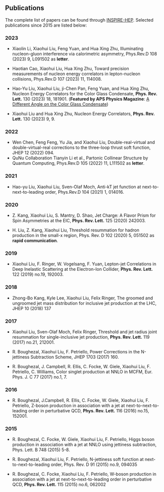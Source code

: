 ## Publications
The complete list of papers can be found through [INSPIRE-HEP](https://inspirehep.net/). Selected publications since 2015 are listed below: 
  
### 2023 

- Xiaolin Li, Xiaohui Liu, Feng Yuan, and Hua Xing Zhu, Illuminating nucleon-gluon interference via calorimetric asymmetry, Phys.Rev.D 108 (2023) 9, L091502 as **letter**. 
  
- Haotian Cao, Xiaohui Liu, Hua Xing Zhu, Toward precision measurements of nucleon energy correlators in lepton-nucleon collisions, Phys.Rev.D 107 (2023) 11, 114008. 

- Hao-Yu Liu, Xiaohui Liu, ji-Chen Pan, Feng Yuan, and Hua Xing Zhu, Nucleon Energy Correlators for the Color Glass Condensate, **Phys. Rev. Lett.** 130 (2023) 18, 181901. (**Featured by APS Physics Magazine**: [A Different Angle on the Color Glass Condensate](https://physics.aps.org/articles/v16/s89))

- Xiaohui Liu and Hua Xing Zhu, Nucleon Energy Correlators, **Phys. Rev. Lett.** 130 (2023) 9, 9. 

### 2022 

- Wen Chen, Feng Feng, Yu Jia, and Xiaohui Liu, Double-real-virtual and double-virtual-real corrections to the three-loop thrust soft function, JHEP 12 (2022) 094.  
- QuNu Collaboration Tianyin Li et al., Partonic Collinear Structure by Quantum Computing, Phys.Rev.D 105 (2022) 11, L111502 as **letter**. 

### 2021 
- Hao-yu Liu, Xiaohui Liu, Sven-Olaf Moch, Anti-kT jet function at next-to-next-to-leading order, Phys.Rev.D 104 (2021) 1, 014016. 

### 2020 

- Z. Kang, Xiaohui Liu, S. Mantry, D. Shao, Jet Charge: A Flavor Prism for Spin Asymmetries at the EIC, **Phys. Rev. Lett.** 125 (2020) 242003.

- H. Liu, Z. Kang, Xiaohui Liu, Threshold resummation for hadron production in the small-x region, Phys. Rev. D 102 (2020) 5, 051502 as **rapid communication**.

### 2019 

- Xiaohui Liu, F. Ringer, W. Vogelsang, F. Yuan, Lepton-jet Correlations in Deep Inelastic Scattering at the Electron-Ion Collider, **Phys. Rev. Lett.** 122 (2019) no.19, 192003.

### 2018 

- Zhong-Bo Kang, Kyle Lee, Xiaohui Liu, Felix Ringer, The groomed and ungroomed jet mass distribution for inclusive jet production at the LHC, JHEP 10 (2018) 137

### 2017 

- Xiaohui Liu, Sven-Olaf Moch, Felix Ringer, Threshold and jet radius joint resummation for single-inclusive jet production, **Phys. Rev. Lett.** 119 (2017) no.21, 212001.

- R. Boughezal, Xiaohui Liu, F. Petriello, Power Corrections in the N-jettiness Subtraction Scheme, JHEP 1703 (2017) 160.

- R. Boughezal, J. Campbell, R. Ellis, C. Focke, W. Giele, Xiaohui Liu, F. Petriello, C. Williams, Color singlet production at NNLO in MCFM, Eur. Phys. J. C 77 (2017) no.1, 7.

### 2016 

- R. Boughezal, J.Campbell, R. Ellis, C. Focke, W. Giele, Xiaohui Liu, F. Petriello, Z-boson production in association with a jet at next-to-next-to-leading order in perturbative QCD, **Phys. Rev. Lett.** 116 (2016) no.15, 152001.

### 2015 

- R. Boughezal, C. Focke, W. Giele, Xiaohui Liu, F. Petriello, Higgs boson production in association with a jet at NNLO using jettiness subtraction, Phys. Lett. B 748 (2015) 5-8.

- R. Boughezal, Xiaohui Liu, F. Petriello, N-jettiness soft function at next-to-next-to-leading order, Phys. Rev. D 91 (2015) no.9, 094035

- R. Boughezal, C. Focke, Xiaohui Liu, F. Petriello, W-boson production in association with a jet at next-to-next-to-leading order in perturbative QCD, **Phys. Rev. Lett.** 115 (2015) no.6, 062002
